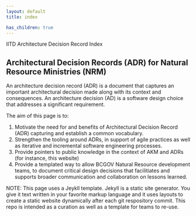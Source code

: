 ```yaml
---
layout: default
title: index

has_children: true
---
```


<script>
{% include toc.html html=content %}
</script>

IITD Architecture Decision Record Index

## Architectural Decision Records (ADR) for Natural Resource Ministries (NRM)

An architecture decision record (ADR) is a document that captures an important architectural decision made along with its context and consequences. An architecture decision (AD) is a software design choice that addresses a significant requirement.

The aim of this page is to:

1. Motivate the need for and benefits of Architectural Decision Record (ADR) capturing and establish a common vocabulary.
2. Strengthen the tooling around ADRs, in support of agile practices as well as iterative and incremental software engineering processes.
3. Provide pointers to public knowledge in the context of AKM and ADRs (for instance, this website)
4. Provide a templated way to allow BCGOV Natural Resource development teams, to document critical design decisions that facilitiates and supports broader communication and collaboration on lessons learned.

NOTE: This page uses a Jeykll template. Jekyll is a static site generator. You give it text written in your favorite markup language and it uses layouts to create a static website dynamically after each git respository commit. This repo is intended as a curation as well as a template for teams to re-use.